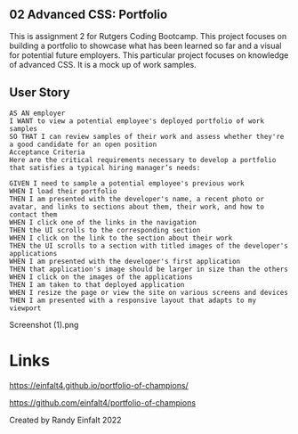 ## 02 Advanced CSS: Portfolio
This is assignment 2 for Rutgers Coding Bootcamp. This project focuses on building a portfolio to showcase what has been learned so far and a visual for potential future employers. This particular project focuses on knowledge of advanced CSS. It is a mock up of work samples.

## User Story
```
AS AN employer
I WANT to view a potential employee's deployed portfolio of work samples
SO THAT I can review samples of their work and assess whether they're a good candidate for an open position
Acceptance Criteria
Here are the critical requirements necessary to develop a portfolio that satisfies a typical hiring manager’s needs:
```

```
GIVEN I need to sample a potential employee's previous work
WHEN I load their portfolio
THEN I am presented with the developer's name, a recent photo or avatar, and links to sections about them, their work, and how to contact them
WHEN I click one of the links in the navigation
THEN the UI scrolls to the corresponding section
WHEN I click on the link to the section about their work
THEN the UI scrolls to a section with titled images of the developer's applications
WHEN I am presented with the developer's first application
THEN that application's image should be larger in size than the others
WHEN I click on the images of the applications
THEN I am taken to that deployed application
WHEN I resize the page or view the site on various screens and devices
THEN I am presented with a responsive layout that adapts to my viewport
```


Screenshot (1).png




# Links

https://einfalt4.github.io/portfolio-of-champions/

https://github.com/einfalt4/portfolio-of-champions

Created by Randy Einfalt 2022
